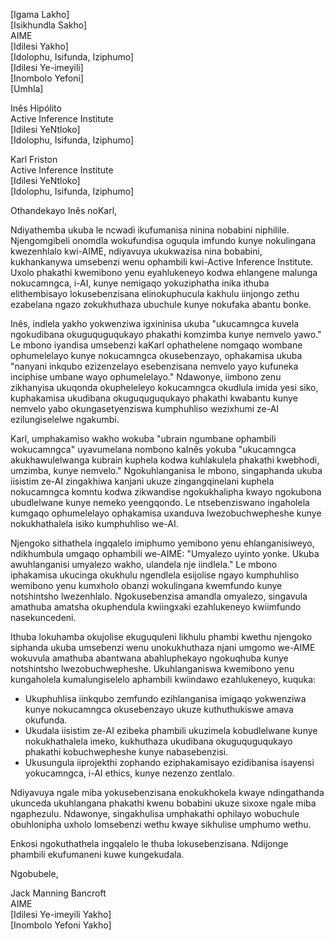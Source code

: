 [Igama Lakho]  
[Isikhundla Sakho]  
AIME  
[Idilesi Yakho]  
[Idolophu, Isifunda, Iziphumo]  
[Idilesi Ye-imeyili]  
[Inombolo Yefoni]  
[Umhla]  

Inês Hipólito  
Active Inference Institute  
[Idilesi YeNtloko]  
[Idolophu, Isifunda, Iziphumo]  

Karl Friston  
Active Inference Institute  
[Idilesi YeNtloko]  
[Idolophu, Isifunda, Iziphumo]  

Othandekayo Inês noKarl,

Ndiyathemba ukuba le ncwadi ikufumanisa ninina nobabini niphilile. Njengomgibeli onomdla wokufundisa oguqula imfundo kunye nokulingana kwezenhlalo kwi-AIME, ndiyavuya ukukwazisa nina bobabini, kukhankanywa umsebenzi wenu ophambili kwi-Active Inference Institute. Uxolo phakathi kwemibono yenu eyahlukeneyo kodwa ehlangene malunga nokucamngca, i-AI, kunye nemigaqo yokuziphatha inika ithuba elithembisayo lokusebenzisana elinokuphucula kakhulu iinjongo zethu ezabelana ngazo zokukhuthaza ubuchule kunye nokufaka abantu bonke.

Inês, indlela yakho yokwenziwa igxininisa ukuba "ukucamngca kuvela ngokudibana okuguquguqukayo phakathi komzimba kunye nemvelo yawo." Le mbono iyandisa umsebenzi kaKarl ophathelene nomgaqo wombane ophumelelayo kunye nokucamngca okusebenzayo, ophakamisa ukuba "nanyani inkqubo ezizenzelayo esebenzisana nemvelo yayo kufuneka inciphise umbane wayo ophumelelayo." Ndawonye, iimbono zenu zikhanyisa ukuqonda okupheleleyo kokucamngca okudlula imida yesi siko, kuphakamisa ukudibana okuguquguqukayo phakathi kwabantu kunye nemvelo yabo okungasetyenziswa kumphuhliso wezixhumi ze-AI ezilungiselelwe ngakumbi.

Karl, umphakamiso wakho wokuba "ubrain ngumbane ophambili wokucamngca" uyavumelana nombono kaInês yokuba "ukucamngca akukhawulelwanga kubrain kuphela kodwa kuhlakulela phakathi kwebhodi, umzimba, kunye nemvelo." Ngokuhlanganisa le mbono, singaphanda ukuba iisistim ze-AI zingakhiwa kanjani ukuze zingangqinelani kuphela nokucamngca komntu kodwa zikwandise ngokukhalipha kwayo ngokubona ubudlelwane kunye nemeko yeengqondo. Le ntsebenziswano ingaholela kumgaqo ophumelelayo ophakamisa uxanduva lwezobuchwepheshe kunye nokukhathalela isiko kumphuhliso we-AI.

Njengoko sithathela ingqalelo imiphumo yemibono yenu ehlanganisiweyo, ndikhumbula umgaqo ophambili we-AIME: "Umyalezo uyinto yonke. Ukuba awuhlanganisi umyalezo wakho, ulandela nje iindlela." Le mbono iphakamisa ukucinga okukhulu ngendlela esijolise ngayo kumphuhliso wemibono yenu kumxholo obanzi wokulingana kwemfundo kunye notshintsho lwezenhlalo. Ngokusebenzisa amandla omyalezo, singavula amathuba amatsha okuphendula kwiingxaki ezahlukeneyo kwiimfundo nasekuncedeni.

Ithuba lokuhamba okujolise ekuguquleni likhulu phambi kwethu njengoko siphanda ukuba umsebenzi wenu unokukhuthaza njani umgomo we-AIME wokuvula amathuba abantwana abahluphekayo ngokuqhuba kunye notshintsho lwezobuchwepheshe. Ukuhlanganiswa kwemibono yenu kungaholela kumalungiselelo aphambili kwiindawo ezahlukeneyo, kuquka:

- Ukuphuhlisa iinkqubo zemfundo ezihlanganisa imigaqo yokwenziwa kunye nokucamngca okusebenzayo ukuze kuthuthukiswe amava okufunda.
- Ukudala iisistim ze-AI ezibeka phambili ukuzimela kobudlelwane kunye nokukhathalela imeko, kukhuthaza ukudibana okuguquguqukayo phakathi kobuchwepheshe kunye nabasebenzisi.
- Ukusungula iiprojekthi zophando eziphakamisayo ezidibanisa isayensi yokucamngca, i-AI ethics, kunye nezenzo zentlalo.

Ndiyavuya ngale miba yokusebenzisana enokukhokela kwaye ndingathanda ukunceda ukuhlangana phakathi kwenu bobabini ukuze sixoxe ngale miba ngaphezulu. Ndawonye, singakhulisa umphakathi ophilayo wobuchule obuhlonipha uxholo lomsebenzi wethu kwaye sikhulise umphumo wethu.

Enkosi ngokuthathela ingqalelo le thuba lokusebenzisana. Ndijonge phambili ekufumaneni kuwe kungekudala.

Ngobubele,

Jack Manning Bancroft  
AIME  
[Idilesi Ye-imeyili Yakho]  
[Inombolo Yefoni Yakho]